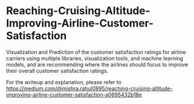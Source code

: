 # Reaching-Cruising-Altitude-Improving-Airline-Customer-Satisfaction
Visualization and Prediction of the customer satisfaction ratings for airline carriers using multiple libraries, visualization tools, and machine learning models, and are recommending where the airlines should focus to improve their overall customer satisfaction ratings.

For the writeup and explanation, please refer to https://medium.com/@mishra.rahul0895/reaching-cruising-altitude-improving-airline-customer-satisfaction-a0695432b18e
